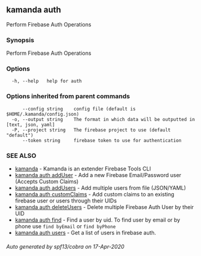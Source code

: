 ## kamanda auth

Perform Firebase Auth Operations

### Synopsis

Perform Firebase Auth Operations

### Options

```
  -h, --help   help for auth
```

### Options inherited from parent commands

```
      --config string    config file (default is $HOME/.kamanda/config.json)
  -o, --output string    The format in which data will be outputted in [text, json, yaml]
  -P, --project string   The firebase project to use (default "default")
      --token string     firebase token to use for authentication
```

### SEE ALSO

* [kamanda](kamanda.md)	 - Kamanda is an extender Firebase Tools CLI
* [kamanda auth addUser](kamanda_auth_addUser.md)	 - Add a new Firebase Email/Password user (Accepts Custom Claims)
* [kamanda auth addUsers](kamanda_auth_addUsers.md)	 - Add multiple users from file (JSON/YAML)
* [kamanda auth customClaims](kamanda_auth_customClaims.md)	 - Add custom claims to an existing firebase user or users through their UIDs
* [kamanda auth deleteUsers](kamanda_auth_deleteUsers.md)	 - Delete multiple Firebase Auth User by their UID
* [kamanda auth find](kamanda_auth_find.md)	 - Find a user by uid. To find user by email or by phone use `find byEmail` or `find byPhone`
* [kamanda auth users](kamanda_auth_users.md)	 - Get a list of users in firebase auth.

###### Auto generated by spf13/cobra on 17-Apr-2020
